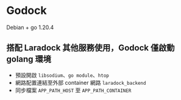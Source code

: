 # Godock

Debian + go 1.20.4

## 搭配 Laradock 其他服務使用，Godock 僅啟動 golang 環境
* 預設開啟 `libsodium`、`go module`、`htop`
* 網路配置連結至外部 container 網路 `laradock_backend`
* 同步檔案 `APP_PATH_HOST` 至 `APP_PATH_CONTAINER`